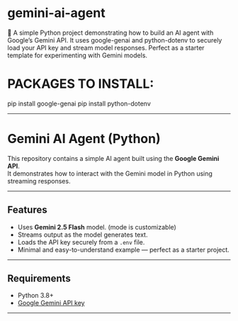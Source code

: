 # gemini-ai-agent
🚀 A simple Python project demonstrating how to build an AI agent with Google’s Gemini API. It uses google-genai and python-dotenv to securely load your API key and stream model responses. Perfect as a starter template for experimenting with Gemini models.

# PACKAGES TO INSTALL:

pip install google-genai
pip install python-dotenv

---
# Gemini AI Agent (Python)

This repository contains a simple AI agent built using the **Google Gemini API**.  
It demonstrates how to interact with the Gemini model in Python using streaming responses.

---

## Features
- Uses **Gemini 2.5 Flash** model. (mode is customizable)
- Streams output as the model generates text.
- Loads the API key securely from a `.env` file.
- Minimal and easy-to-understand example — perfect as a starter project.

---

## Requirements
- Python 3.8+
- [Google Gemini API key](https://aistudio.google.com/app/apikey)

---
